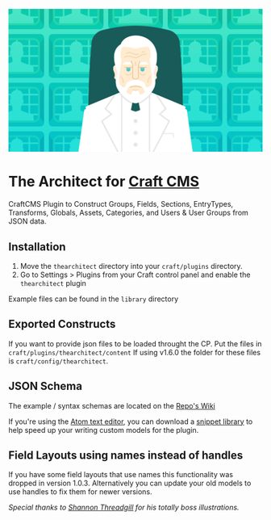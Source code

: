 ![The Architect](/the-architect.png?raw=true)
# The Architect for [Craft CMS](http://buildwithcraft.com/)

CraftCMS Plugin to Construct Groups, Fields, Sections, EntryTypes, Transforms, Globals, Assets, Categories, and Users & User Groups from JSON data.

## Installation
1. Move the `thearchitect` directory into your `craft/plugins` directory.
2. Go to Settings &gt; Plugins from your Craft control panel and enable the `thearchitect` plugin

Example files can be found in the `library` directory

## Exported Constructs
If you want to provide json files to be loaded throught the CP. Put the files in `craft/plugins/thearchitect/content` If using v1.6.0 the folder for these files is `craft/config/thearchitect`.

## JSON Schema
The example / syntax schemas are located on the [Repo's Wiki](https://github.com/Pennebaker/craftcms-thearchitect/wiki)

If you're using the [Atom text editor](https://atom.io/), you can download a [snippet library](https://github.com/Emkaytoo/craft-json-snippets) to help speed up your writing custom models for the plugin.

## Field Layouts using names instead of handles
If you have some field layouts that use names this functionality was dropped in version 1.0.3. Alternatively you can update your old models to use handles to fix them for newer versions.

*Special thanks to [Shannon Threadgill](https://dribbble.com/threadgillthunder) for his totally boss illustrations.*
